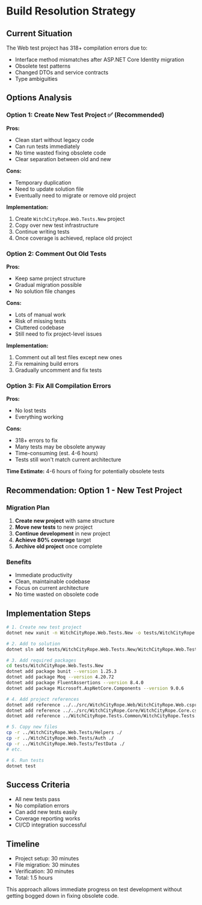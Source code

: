 # Build Resolution Strategy

## Current Situation
The Web test project has 318+ compilation errors due to:
- Interface method mismatches after ASP.NET Core Identity migration
- Obsolete test patterns
- Changed DTOs and service contracts
- Type ambiguities

## Options Analysis

### Option 1: Create New Test Project ✅ (Recommended)
**Pros:**
- Clean start without legacy code
- Can run tests immediately
- No time wasted fixing obsolete code
- Clear separation between old and new

**Cons:**
- Temporary duplication
- Need to update solution file
- Eventually need to migrate or remove old project

**Implementation:**
1. Create `WitchCityRope.Web.Tests.New` project
2. Copy over new test infrastructure
3. Continue writing tests
4. Once coverage is achieved, replace old project

### Option 2: Comment Out Old Tests
**Pros:**
- Keep same project structure
- Gradual migration possible
- No solution file changes

**Cons:**
- Lots of manual work
- Risk of missing tests
- Cluttered codebase
- Still need to fix project-level issues

**Implementation:**
1. Comment out all test files except new ones
2. Fix remaining build errors
3. Gradually uncomment and fix tests

### Option 3: Fix All Compilation Errors
**Pros:**
- No lost tests
- Everything working

**Cons:**
- 318+ errors to fix
- Many tests may be obsolete anyway
- Time-consuming (est. 4-6 hours)
- Tests still won't match current architecture

**Time Estimate:** 4-6 hours of fixing for potentially obsolete tests

## Recommendation: Option 1 - New Test Project

### Migration Plan
1. **Create new project** with same structure
2. **Move new tests** to new project
3. **Continue development** in new project
4. **Achieve 80% coverage** target
5. **Archive old project** once complete

### Benefits
- Immediate productivity
- Clean, maintainable codebase
- Focus on current architecture
- No time wasted on obsolete code

## Implementation Steps

```bash
# 1. Create new test project
dotnet new xunit -n WitchCityRope.Web.Tests.New -o tests/WitchCityRope.Web.Tests.New

# 2. Add to solution
dotnet sln add tests/WitchCityRope.Web.Tests.New/WitchCityRope.Web.Tests.New.csproj

# 3. Add required packages
cd tests/WitchCityRope.Web.Tests.New
dotnet add package bunit --version 1.25.3
dotnet add package Moq --version 4.20.72
dotnet add package FluentAssertions --version 8.4.0
dotnet add package Microsoft.AspNetCore.Components --version 9.0.6

# 4. Add project references
dotnet add reference ../../src/WitchCityRope.Web/WitchCityRope.Web.csproj
dotnet add reference ../../src/WitchCityRope.Core/WitchCityRope.Core.csproj
dotnet add reference ../WitchCityRope.Tests.Common/WitchCityRope.Tests.Common.csproj

# 5. Copy new files
cp -r ../WitchCityRope.Web.Tests/Helpers ./
cp -r ../WitchCityRope.Web.Tests/Auth ./
cp -r ../WitchCityRope.Web.Tests/TestData ./
# etc.

# 6. Run tests
dotnet test
```

## Success Criteria
- All new tests pass
- No compilation errors
- Can add new tests easily
- Coverage reporting works
- CI/CD integration successful

## Timeline
- Project setup: 30 minutes
- File migration: 30 minutes
- Verification: 30 minutes
- Total: 1.5 hours

This approach allows immediate progress on test development without getting bogged down in fixing obsolete code.